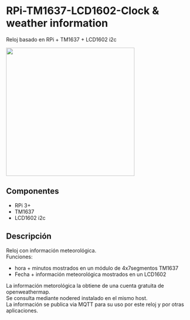 # RPi-TM1637-LCD1602-Clock & weather information
Reloj basado en RPi + TM1637 + LCD1602 i2c  
  
<img src="https://user-images.githubusercontent.com/53425312/62407813-fa581100-b5be-11e9-94c8-d77e3e2bd80b.jpg" width="350"/>

## Componentes
  * RPi 3+
  * TM1637
  * LCD1602 i2c
  
## Descripción  
Reloj con información meteorológica.  
Funciones:
 * hora + minutos mostrados en un módulo de 4x7segmentos TM1637
 * Fecha + información meteorológica mostrados en un LCD1602  
  
  La información metorológica la obtiene de una cuenta gratuita de openweathermap.  
  Se consulta mediante nodered instalado en el mismo host.  
  La información se publica via MQTT para su uso por este reloj y por otras aplicaciones.
 
  
